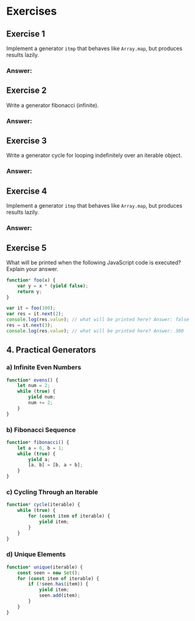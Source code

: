 # Exercises

## Exercise 1

Implement a generator `itmp` that behaves like `Array.map`, but produces results lazily.

### Answer:

## Exercise 2

Write a generator fibonacci (infinite).

### Answer:

## Exercise 3

Write a generator cycle for looping indefinitely over an iterable object.

### Answer:

## Exercise 4

Implement a generator `itmp` that behaves like `Array.map`, but produces results lazily.

### Answer:

## Exercise 5

What will be printed when the following JavaScript code is executed? Explain your answer.

```js
function* foo(x) {
    var y = x * (yield false);
    return y;
}

var it = foo(100);
var res = it.next(2);
console.log(res.value); // what will be printed here? Answer: false
res = it.next(3);
console.log(res.value); // what will be printed here? Answer: 300
```

## 4. Practical Generators

### a) Infinite Even Numbers

```js
function* evens() {
    let num = 2;
    while (true) {
        yield num;
        num += 2;
    }
}
```

### b) Fibonacci Sequence

```js
function* fibonacci() {
    let a = 0, b = 1;
    while (true) {
        yield a;
        [a, b] = [b, a + b];
    }
}
```

### c) Cycling Through an Iterable

```js
function* cycle(iterable) {
    while (true) {
        for (const item of iterable) {
            yield item;
        }
    }
}
```

### d) Unique Elements

```js
function* unique(iterable) {
    const seen = new Set();
    for (const item of iterable) {
        if (!seen.has(item)) {
            yield item;
            seen.add(item);
        }
    }
}
```
